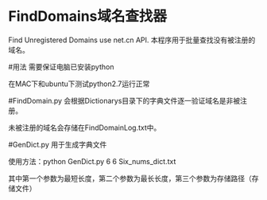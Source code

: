 # FindDomains域名查找器
Find Unregistered Domains use net.cn API.
本程序用于批量查找没有被注册的域名。

#用法
需要保证电脑已安装python

在MAC下和ubuntu下测试python2.7运行正常

#FindDomain.py
会根据Dictionarys目录下的字典文件逐一验证域名是非被注册。

未被注册的域名会存储在FindDomainLog.txt中。

#GenDict.py
用于生成字典文件

使用方法：python GenDict.py 6 6 Six_nums_dict.txt

其中第一个参数为最短长度，第二个参数为最长长度，第三个参数为存储路径（存储文件）

